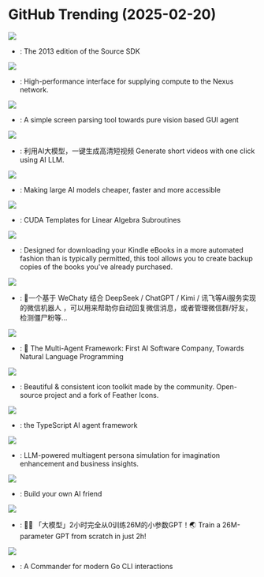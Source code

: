 # GitHub Trending (2025-02-20)

![](https://img.shields.io/badge/C%2B%2B-New%20921-green?style=flat-square&logo=appveyor)
- [](https://github.comundefined): The 2013 edition of the Source SDK

![](https://img.shields.io/badge/Rust-New%2028-green?style=flat-square&logo=appveyor)
- [](https://github.comundefined): High-performance interface for supplying compute to the Nexus network.

![](https://img.shields.io/badge/Jupyter%20Notebook-New%201-green?style=flat-square&logo=appveyor)
- [](https://github.comundefined): A simple screen parsing tool towards pure vision based GUI agent

![](https://img.shields.io/badge/Python-New%20475-green?style=flat-square&logo=appveyor)
- [](https://github.comundefined): 利用AI大模型，一键生成高清短视频 Generate short videos with one click using AI LLM.

![](https://img.shields.io/badge/Python-New%20264-green?style=flat-square&logo=appveyor)
- [](https://github.comundefined): Making large AI models cheaper, faster and more accessible

![](https://img.shields.io/badge/C%2B%2B-New%2027-green?style=flat-square&logo=appveyor)
- [](https://github.comundefined): CUDA Templates for Linear Algebra Subroutines

![](https://img.shields.io/badge/TypeScript-New%20108-green?style=flat-square&logo=appveyor)
- [](https://github.comundefined): Designed for downloading your Kindle eBooks in a more automated fashion than is typically permitted, this tool allows you to create backup copies of the books you've already purchased.

![](https://img.shields.io/badge/JavaScript-New%2048-green?style=flat-square&logo=appveyor)
- [](https://github.comundefined): 🤖一个基于 WeChaty 结合 DeepSeek / ChatGPT / Kimi / 讯飞等Ai服务实现的微信机器人 ，可以用来帮助你自动回复微信消息，或者管理微信群/好友，检测僵尸粉等...

![](https://img.shields.io/badge/Python-New%20236-green?style=flat-square&logo=appveyor)
- [](https://github.comundefined): 🌟 The Multi-Agent Framework: First AI Software Company, Towards Natural Language Programming

![](https://img.shields.io/badge/JavaScript-New%20106-green?style=flat-square&logo=appveyor)
- [](https://github.comundefined): Beautiful & consistent icon toolkit made by the community. Open-source project and a fork of Feather Icons.

![](https://img.shields.io/badge/TypeScript-New%20748-green?style=flat-square&logo=appveyor)
- [](https://github.comundefined): the TypeScript AI agent framework

![](https://img.shields.io/badge/Python-New%2036-green?style=flat-square&logo=appveyor)
- [](https://github.comundefined): LLM-powered multiagent persona simulation for imagination enhancement and business insights.

![](https://img.shields.io/badge/C%2B%2B-New%20187-green?style=flat-square&logo=appveyor)
- [](https://github.comundefined): Build your own AI friend

![](https://img.shields.io/badge/Python-New%20501-green?style=flat-square&logo=appveyor)
- [](https://github.comundefined): 🚀🚀 「大模型」2小时完全从0训练26M的小参数GPT！🌏 Train a 26M-parameter GPT from scratch in just 2h!

![](https://img.shields.io/badge/Go-New%2074-green?style=flat-square&logo=appveyor)
- [](https://github.comundefined): A Commander for modern Go CLI interactions

